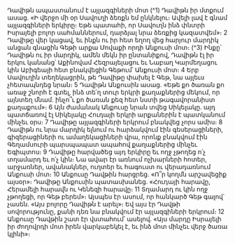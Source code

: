 
Դավիթն ապաստանում է այլազգիների մոտ
(^1) Դավիթն իր մտքում ասաց. «Ի վերջո մի օր Սավուղի ձեռքն եմ ընկնելու։ Ավելի լավ է գնամ այլազգիների երկիրը։
Եթե պատահի, որ Սավուղն ինձ փնտրի Իսրայելի բոլոր սահմաններում, դարձյալ նրա ձեռքից կազատվեմ»։ 2 Դավիթը
վեր կացավ, եւ ինքն ու իր հետ եղող վեց հարյուր մարդիկ անցան գնացին Գեթի արքա Մովաքի որդի Անքուսի մոտ։
(^3) Ինքը՝ Դավիթն ու իր մարդիկ, ամեն մեկն իր ընտանիքով, Դավիթն էլ իր երկու կանանց՝ Աքինովամ Հեզրայելացու եւ
Նաբաղ Կարմեղացու կին Աբիգեայի հետ բնակվեցին Գեթում՝ Անքուսի մոտ։ 4 Երբ Սավուղին տեղեկացրին, թե
Դավիթը փախել է Գեթ, նա այլեւս չհետապնդեց նրան։ 5 Դավիթն Անքուսին ասաց. «Եթե քո ծառան քո առաջ շնորհ է
գտել, ինձ տե՛ղ տուր երկրի քաղաքներից մեկում, որ այնտեղ մնամ. ինչո՞ւ քո ծառան քեզ հետ նստի թագավորանիստ
քաղաքում»։ 6 Այն ժամանակ Անքուսը նրան տվեց Սիկելակը. այդ պատճառով էլ Սիկելակը Հուդայի երկրի արքաներին
է պատկանում մինչեւ օրս։ 7 Դավիթը այլազգիների երկրում բնակվեց չորս ամիս։ 8 Դավիթն ու նրա մարդիկ ելնում ու
հարձակվում էին գեսերացիների, գիզերացիների ու ամաղեկացիների վրա, որոնք բնակվում էին Գեղամսուրի
պարսպապատ ապահով քաղաքներից մինչեւ Եգիպտոս։ 9 Դավիթը հարվածեց այդ երկիրը եւ ողջ չթողեց ո՛չ տղամարդ
եւ ո՛չ կին։ Նա ավար էր առնում ոչխարների հոտեր, արջառներ, ավանակներ, ուղտեր եւ հագուստ ու վերադառնում
Անքուսի մոտ։ 10 Անքուսը Դավթին հարցրեց. «Ո՞ր կողմն արշավեցիք այսօր»։ Դավիթը Անքուսին պատասխանեց.
«Հուդայի հարավը, Հերամելի հարավն ու Կենեզի հարավը։ 11 Տղամարդ ու կին ողջ չթողեցի, որ Գեթ բերեմ»։ Այսպես էր
ասում, որ հանկարծ Գեթ գալով՝ չասեն. «Այս բոլորը Դավիթն է արել»։ Եվ այս էր Դավթի սովորությունը, քանի դեռ նա
բնակվում էր այլազգիների երկրում։ 12 Անքուսը Դավթին շատ էր վստահում՝ ասելով. «Այս մարդը Իսրայելի իր ժողովրդի
մոտ իրեն վարկաբեկել է, եւ ինձ մոտ մինչեւ վերջ ծառա կլինի»։
